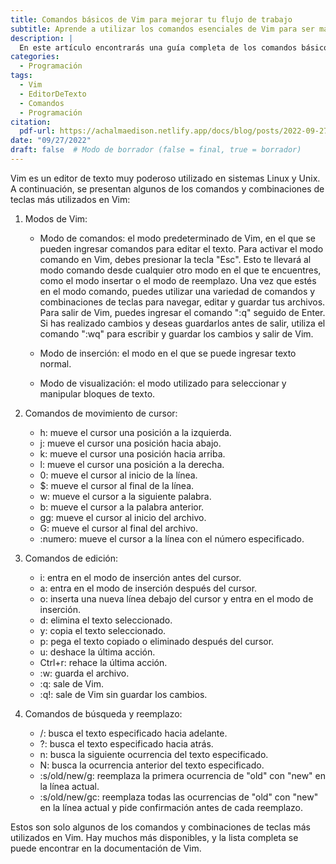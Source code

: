 ```yaml
---
title: Comandos básicos de Vim para mejorar tu flujo de trabajo
subtitle: Aprende a utilizar los comandos esenciales de Vim para ser más productivo en tu programación.
description: |
  En este artículo encontrarás una guía completa de los comandos básicos de Vim, uno de los editores de texto más populares en el mundo de la programación. Desde cómo abrir y cerrar archivos, hasta cómo buscar y reemplazar texto, aprenderás a utilizar Vim para mejorar tu flujo de trabajo y ser más eficiente en tu programación.
categories:
  - Programación
tags:
  - Vim
  - EditorDeTexto
  - Comandos
  - Programación
citation:
  pdf-url: https://achalmaedison.netlify.app/docs/blog/posts/2022-09-27-comandos-vim/index.pdf
date: "09/27/2022"
draft: false  # Modo de borrador (false = final, true = borrador)
---
```









Vim es un editor de texto muy poderoso utilizado en sistemas Linux y Unix. A continuación, se presentan algunos de los comandos y combinaciones de teclas más utilizados en Vim:

1. Modos de Vim:

    - Modo de comandos: el modo predeterminado de Vim, en el que se pueden ingresar comandos para editar el texto. Para activar el modo comando en Vim, debes presionar la tecla "Esc". Esto te llevará al modo comando desde cualquier otro modo en el que te encuentres, como el modo insertar o el modo de reemplazo. Una vez que estés en el modo comando, puedes utilizar una variedad de comandos y combinaciones de teclas para navegar, editar y guardar tus archivos. Para salir de Vim, puedes ingresar el comando ":q" seguido de Enter. Si has realizado cambios y deseas guardarlos antes de salir, utiliza el comando ":wq" para escribir y guardar los cambios y salir de Vim.

    - Modo de inserción: el modo en el que se puede ingresar texto normal.
    - Modo de visualización: el modo utilizado para seleccionar y manipular bloques de texto.
2. Comandos de movimiento de cursor:

    - h: mueve el cursor una posición a la izquierda.
    - j: mueve el cursor una posición hacia abajo.
    - k: mueve el cursor una posición hacia arriba.
    - l: mueve el cursor una posición a la derecha.
    - 0: mueve el cursor al inicio de la línea.
    - $: mueve el cursor al final de la línea.
    - w: mueve el cursor a la siguiente palabra.
    - b: mueve el cursor a la palabra anterior.
    - gg: mueve el cursor al inicio del archivo.
    - G: mueve el cursor al final del archivo.
    - :numero: mueve el cursor a la línea con el número especificado.
3. Comandos de edición:

    - i: entra en el modo de inserción antes del cursor.
    - a: entra en el modo de inserción después del cursor.
    - o: inserta una nueva línea debajo del cursor y entra en el modo de inserción.
    - d: elimina el texto seleccionado.
    - y: copia el texto seleccionado.
    - p: pega el texto copiado o eliminado después del cursor.
    - u: deshace la última acción.
    - Ctrl+r: rehace la última acción.
    - :w: guarda el archivo.
    - :q: sale de Vim.
    - :q!: sale de Vim sin guardar los cambios.
4. Comandos de búsqueda y reemplazo:

    - /: busca el texto especificado hacia adelante.
    - ?: busca el texto especificado hacia atrás.
    - n: busca la siguiente ocurrencia del texto especificado.
    - N: busca la ocurrencia anterior del texto especificado.
    - :s/old/new/g: reemplaza la primera ocurrencia de "old" con "new" en la línea actual.
    - :s/old/new/gc: reemplaza todas las ocurrencias de "old" con "new" en la línea actual y pide confirmación antes de cada reemplazo.

Estos son solo algunos de los comandos y combinaciones de teclas más utilizados en Vim. Hay muchos más disponibles, y la lista completa se puede encontrar en la documentación de Vim.
